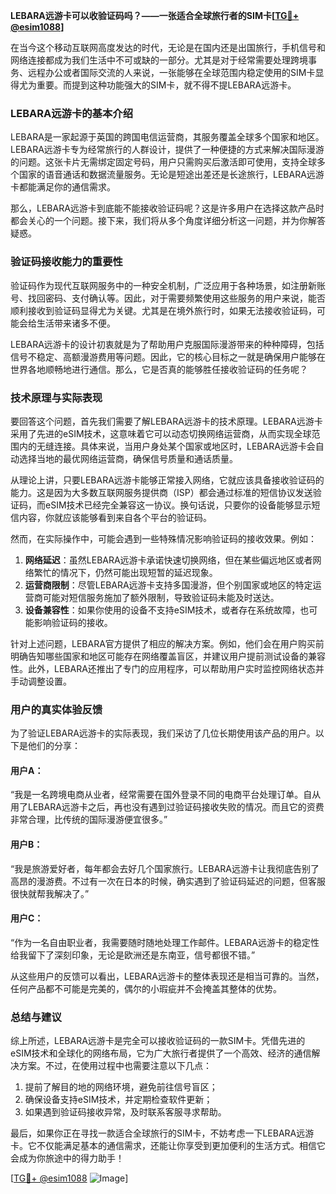 **LEBARA远游卡可以收验证码吗？——一张适合全球旅行者的SIM卡[[TG💪+ @esim1088](https://t.me/s/esim1088)]**

在当今这个移动互联网高度发达的时代，无论是在国内还是出国旅行，手机信号和网络连接都成为我们生活中不可或缺的一部分。尤其是对于经常需要处理跨境事务、远程办公或者国际交流的人来说，一张能够在全球范围内稳定使用的SIM卡显得尤为重要。而提到这种功能强大的SIM卡，就不得不提LEBARA远游卡。

### LEBARA远游卡的基本介绍

LEBARA是一家起源于英国的跨国电信运营商，其服务覆盖全球多个国家和地区。LEBARA远游卡专为经常旅行的人群设计，提供了一种便捷的方式来解决国际漫游的问题。这张卡片无需绑定固定号码，用户只需购买后激活即可使用，支持全球多个国家的语音通话和数据流量服务。无论是短途出差还是长途旅行，LEBARA远游卡都能满足你的通信需求。

那么，LEBARA远游卡到底能不能接收验证码呢？这是许多用户在选择这款产品时都会关心的一个问题。接下来，我们将从多个角度详细分析这一问题，并为你解答疑惑。

### 验证码接收能力的重要性

验证码作为现代互联网服务中的一种安全机制，广泛应用于各种场景，如注册新账号、找回密码、支付确认等。因此，对于需要频繁使用这些服务的用户来说，能否顺利接收到验证码显得尤为关键。尤其是在境外旅行时，如果无法接收验证码，可能会给生活带来诸多不便。

LEBARA远游卡的设计初衷就是为了帮助用户克服国际漫游带来的种种障碍，包括信号不稳定、高额漫游费用等问题。因此，它的核心目标之一就是确保用户能够在世界各地顺畅地进行通信。那么，它是否真的能够胜任接收验证码的任务呢？

### 技术原理与实际表现

要回答这个问题，首先我们需要了解LEBARA远游卡的技术原理。LEBARA远游卡采用了先进的eSIM技术，这意味着它可以动态切换网络运营商，从而实现全球范围内的无缝连接。具体来说，当用户身处某个国家或地区时，LEBARA远游卡会自动选择当地的最优网络运营商，确保信号质量和通话质量。

从理论上讲，只要LEBARA远游卡能够正常接入网络，它就应该具备接收验证码的能力。这是因为大多数互联网服务提供商（ISP）都会通过标准的短信协议发送验证码，而eSIM技术已经完全兼容这一协议。换句话说，只要你的设备能够显示短信内容，你就应该能够看到来自各个平台的验证码。

然而，在实际操作中，可能会遇到一些特殊情况影响验证码的接收效果。例如：

1. **网络延迟**：虽然LEBARA远游卡承诺快速切换网络，但在某些偏远地区或者网络繁忙的情况下，仍然可能出现短暂的延迟现象。
2. **运营商限制**：尽管LEBARA远游卡支持多国漫游，但个别国家或地区的特定运营商可能对短信服务施加了额外限制，导致验证码未能及时送达。
3. **设备兼容性**：如果你使用的设备不支持eSIM技术，或者存在系统故障，也可能影响验证码的接收。

针对上述问题，LEBARA官方提供了相应的解决方案。例如，他们会在用户购买前明确告知哪些国家和地区可能存在网络覆盖盲区，并建议用户提前测试设备的兼容性。此外，LEBARA还推出了专门的应用程序，可以帮助用户实时监控网络状态并手动调整设置。

### 用户的真实体验反馈

为了验证LEBARA远游卡的实际表现，我们采访了几位长期使用该产品的用户。以下是他们的分享：

#### 用户A：
“我是一名跨境电商从业者，经常需要在国外登录不同的电商平台处理订单。自从用了LEBARA远游卡之后，再也没有遇到过验证码接收失败的情况。而且它的资费非常合理，比传统的国际漫游便宜很多。”

#### 用户B：
“我是旅游爱好者，每年都会去好几个国家旅行。LEBARA远游卡让我彻底告别了高昂的漫游费。不过有一次在日本的时候，确实遇到了验证码延迟的问题，但客服很快就帮我解决了。”

#### 用户C：
“作为一名自由职业者，我需要随时随地处理工作邮件。LEBARA远游卡的稳定性给我留下了深刻印象，无论是欧洲还是东南亚，信号都很不错。”

从这些用户的反馈可以看出，LEBARA远游卡的整体表现还是相当可靠的。当然，任何产品都不可能是完美的，偶尔的小瑕疵并不会掩盖其整体的优势。

### 总结与建议

综上所述，LEBARA远游卡是完全可以接收验证码的一款SIM卡。凭借先进的eSIM技术和全球化的网络布局，它为广大旅行者提供了一个高效、经济的通信解决方案。不过，在使用过程中也需要注意以下几点：

1. 提前了解目的地的网络环境，避免前往信号盲区；
2. 确保设备支持eSIM技术，并定期检查软件更新；
3. 如果遇到验证码接收异常，及时联系客服寻求帮助。

最后，如果你正在寻找一款适合全球旅行的SIM卡，不妨考虑一下LEBARA远游卡。它不仅能满足基本的通信需求，还能让你享受到更加便利的生活方式。相信它会成为你旅途中的得力助手！

[[TG💪+ @esim1088](https://t.me/s/esim1088) ![Image](https://i.postimg.cc/4NQfJmqS/Snipaste-2025-05-13-00-14-12.png)]
